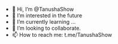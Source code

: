 - 👋 Hi, I’m @TanushaShow
- 👀 I’m interested in the future
- 🌱 I’m currently learning ...
- 💞️ I’m looking to collaborate.
- 📫 How to reach me: t.me/TanushaShow

<!---
TanushaShow/TanushaShow is a ✨ special ✨ repository because its `README.md` (this file) appears on your GitHub profile.
You can click the Preview link to take a look at your changes.
--->
